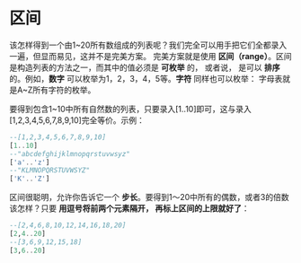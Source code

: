 区间
===========================================
该怎样得到一个由1~20所有数组成的列表呢？我们完全可以用手把它们全都录入一遍，但显而易见，这并不是完美方案。
完美方案就是使用 **区间（range）**。区间是构造列表的方法之一，而其中的值必须是 **可枚举** 的，
或者说， 是可以 **排序** 的。例如，**数字** 可以枚举为1，2，3，4，5等。**字符** 同样也可以枚举：
字母表就是A~Z所有字符的枚举。

要得到包含1~10中所有自然数的列表，只要录入[1..10]即可，这与录入[1,2,3,4,5,6,7,8,9,10]完全等价。示例：
```haskell
--[1,2,3,4,5,6,7,8,9,10]
[1..10]
--"abcdefghijklmnopqrstuvwsyz"
['a'..'z']
--"KLMNOPQRSTUVWSYZ"
['K'..'Z']
```
区间很聪明，允许你告诉它一个 **步长**。要得到1～20中所有的偶数，或者3的倍数该怎样？只要 **用逗号将前两个元素隔开，
再标上区间的上限就好了**：
```haskell
--[2,4,6,8,10,12,14,16,18,20]
[2,4..20]
--[3,6,9,12,15,18]
[3,6..20]
```
